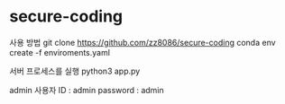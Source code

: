 # secure-coding

사용 방법
git clone https://github.com/zz8086/secure-coding
conda env create -f enviroments.yaml

서버 프로세스를 실행
python3 app.py

admin 사용자
ID : admin
password : admin
